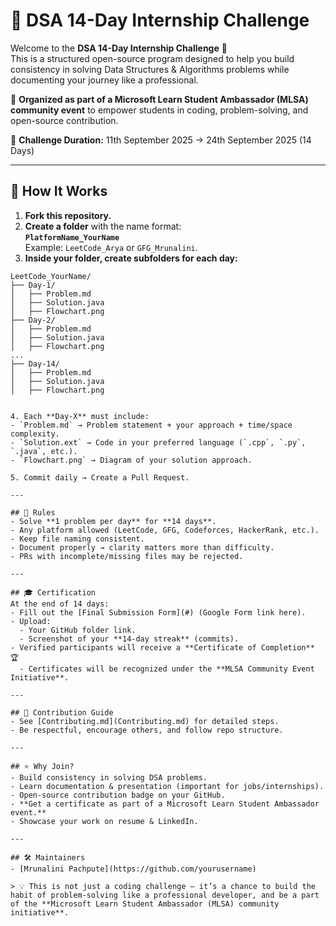 # 📘 DSA 14-Day Internship Challenge

Welcome to the **DSA 14-Day Internship Challenge** 🎉  
This is a structured open-source program designed to help you build consistency in solving Data Structures & Algorithms problems while documenting your journey like a professional.  

🚀 **Organized as part of a Microsoft Learn Student Ambassador (MLSA) community event** to empower students in coding, problem-solving, and open-source contribution.  

📅 **Challenge Duration:** 11th September 2025 → 24th September 2025 (14 Days)

---

## 🚀 How It Works
1. **Fork this repository.**  
2. **Create a folder** with the name format:  
   **`PlatformName_YourName`**  
   Example: `LeetCode_Arya` or `GFG_Mrunalini`.  
3. **Inside your folder, create subfolders for each day:**  

```text
LeetCode_YourName/
├── Day-1/
│   ├── Problem.md
│   ├── Solution.java
│   ├── Flowchart.png
├── Day-2/
│   ├── Problem.md
│   ├── Solution.java
│   ├── Flowchart.png
...
├── Day-14/
│   ├── Problem.md
│   ├── Solution.java
│   ├── Flowchart.png


4. Each **Day-X** must include:  
- `Problem.md` → Problem statement + your approach + time/space complexity.  
- `Solution.ext` → Code in your preferred language (`.cpp`, `.py`, `.java`, etc.).  
- `Flowchart.png` → Diagram of your solution approach.  

5. Commit daily → Create a Pull Request.  

---

## 📝 Rules
- Solve **1 problem per day** for **14 days**.  
- Any platform allowed (LeetCode, GFG, Codeforces, HackerRank, etc.).  
- Keep file naming consistent.  
- Document properly → clarity matters more than difficulty.  
- PRs with incomplete/missing files may be rejected.  

---

## 🎓 Certification
At the end of 14 days:  
- Fill out the [Final Submission Form](#) (Google Form link here).  
- Upload:  
  - Your GitHub folder link.  
  - Screenshot of your **14-day streak** (commits).  
- Verified participants will receive a **Certificate of Completion** 🏆  
  - Certificates will be recognized under the **MLSA Community Event Initiative**.  

---

## 🤝 Contribution Guide
- See [Contributing.md](Contributing.md) for detailed steps.  
- Be respectful, encourage others, and follow repo structure.  

---

## ⭐ Why Join?
- Build consistency in solving DSA problems.  
- Learn documentation & presentation (important for jobs/internships).  
- Open-source contribution badge on your GitHub.  
- **Get a certificate as part of a Microsoft Learn Student Ambassador event.**  
- Showcase your work on resume & LinkedIn.  

---

## 🛠 Maintainers
- [Mrunalini Pachpute](https://github.com/yourusername)  

> 💡 This is not just a coding challenge — it’s a chance to build the habit of problem-solving like a professional developer, and be a part of the **Microsoft Learn Student Ambassador (MLSA) community initiative**.
